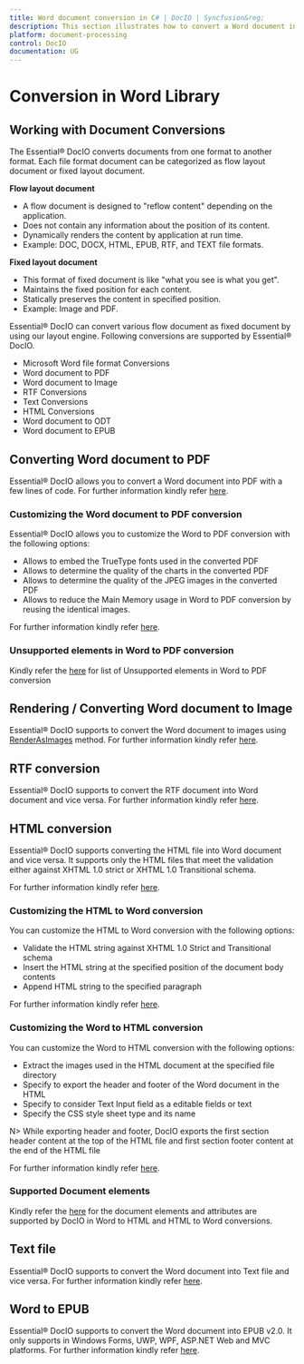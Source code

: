```yaml
---
title: Word document conversion in C# | DocIO | Syncfusion&reg;
description: This section illustrates how to convert a Word document into other supported file formats using Syncfusion&reg; Word library (Essential&reg; DocIO)
platform: document-processing
control: DocIO
documentation: UG
---
```

# Conversion in Word Library

## Working with Document Conversions

The Essential&reg; DocIO converts documents from one format to another format. Each file format document can be categorized as flow layout document or fixed layout document.

**Flow layout document**

* A flow document is designed to "reflow content" depending on the application.
* Does not contain any information about the position of its content.
* Dynamically renders the content by application at run time.
* Example: DOC, DOCX, HTML, EPUB, RTF, and TEXT file formats.

**Fixed layout document**

* This format of fixed document is like "what you see is what you get".
* Maintains the fixed position for each content.
* Statically preserves the content in specified position.
* Example: Image and PDF.


Essential&reg; DocIO can convert various flow document as fixed document by using our layout engine. Following conversions are supported by Essential&reg; DocIO.

* Microsoft Word file format Conversions
* Word document to PDF
* Word document to Image
* RTF Conversions
* Text Conversions
* HTML Conversions
* Word document to ODT
* Word document to EPUB

## Converting Word document to PDF

Essential&reg; DocIO allows you to convert a Word document into PDF with a few lines of code. For further information kindly refer [here](https://help.syncfusion.com/document-processing/word/conversions/word-to-pdf/net/word-to-pdf).


### Customizing the Word document to PDF conversion

Essential&reg; DocIO allows you to customize the Word to PDF conversion with the following options:

* Allows to embed the TrueType fonts used in the converted PDF
* Allows to determine the quality of the charts in the converted PDF 
* Allows to determine the quality of the JPEG images in the converted PDF
* Allows to reduce the Main Memory usage in Word to PDF conversion by reusing the identical images.

For further information kindly refer [here](https://help.syncfusion.com/document-processing/word/conversions/word-to-pdf/net/word-to-pdf#customization-settings).
 
 
### Unsupported elements in Word to PDF conversion

Kindly refer the [here](https://help.syncfusion.com/document-processing/word/conversions/word-to-pdf/net/word-to-pdf#unsupported-elements-in-word-to-pdf-conversion) for list of Unsupported elements in Word to PDF conversion


## Rendering / Converting Word document to Image

Essential&reg; DocIO supports to convert the Word document to images using [RenderAsImages](https://help.syncfusion.com/cr/document-processing/Syncfusion.DocIO.DLS.WordDocument.html#Syncfusion_DocIO_DLS_WordDocument_RenderAsImages_Syncfusion_DocIO_DLS_ImageType_) method. For further information kindly refer [here](https://help.syncfusion.com/document-processing/word/conversions/word-to-image/net/word-to-image).


## RTF conversion 

Essential&reg; DocIO supports to convert the RTF document into Word document and vice versa. For further information kindly refer [here](https://help.syncfusion.com/document-processing/word/word-library/net/rtf).


## HTML conversion

Essential&reg; DocIO supports converting the HTML file into Word document and vice versa. It supports only the HTML files that meet the validation either against XHTML 1.0 strict or XHTML 1.0 Transitional schema. 

For further information kindly refer [here](https://help.syncfusion.com/document-processing/word/word-library/net/html).


### Customizing the HTML to Word conversion

You can customize the HTML to Word conversion with the following options:

* Validate the HTML string against XHTML 1.0 Strict and Transitional schema
* Insert the HTML string at the specified position of the document body contents
* Append HTML string to the specified paragraph

For further information kindly refer [here](https://help.syncfusion.com/document-processing/word/word-library/net/html#customization-settings).

### Customizing the Word to HTML conversion

You can customize the Word to HTML conversion with the following options:

* Extract the images used in the HTML document at the specified file directory 
* Specify to export the header and footer of the Word document in the HTML 
* Specify to consider Text Input field as a editable fields or text 
* Specify the CSS style sheet type and its name

N> 
While exporting header and footer, DocIO exports the first section header content at the top of the HTML file and first section footer content at the end of the HTML file

For further information kindly refer [here](https://help.syncfusion.com/document-processing/word/word-library/net/html#customization-settings).

### Supported Document elements

Kindly refer the [here](https://help.syncfusion.com/document-processing/word/word-library/net/html#supported-and-unsupported-items) for the document elements and attributes are supported by DocIO in Word to HTML and HTML to Word conversions.


## Text file

Essential&reg; DocIO supports to convert the Word document into Text file and vice versa. For further information kindly refer [here](https://help.syncfusion.com/document-processing/word/word-library/net/text).

  
## Word to EPUB

Essential&reg; DocIO supports to convert the Word document into EPUB v2.0. It only supports in Windows Forms, UWP, WPF, ASP.NET Web and MVC platforms. For further information kindly refer [here](https://help.syncfusion.com/document-processing/word/word-library/net/word-to-epub).
